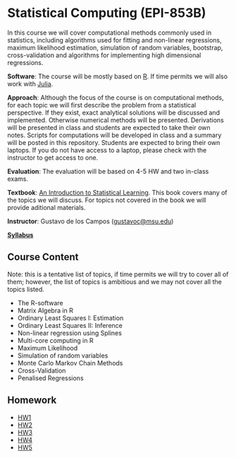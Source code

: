

# Statistical Computing  (EPI-853B)

In this course we will cover computational methods commonly used in statistics, including algorithms used for fitting and non-linear regressions, maximum likelihood estimation, simulation of random variables, bootstrap, cross-validation and algorithms for implementing high dimensional regressions.

**Software**: The course will be mostly based on [R](https://www.r-project.org/). If time permits we will also work with [Julia](http://julialang.org/).

**Approach**: Although the focus of the course is on computational methods, for each topic we will first describe the problem from a statistical perspective. If they exist, exact analytical solutions will be discussed and implemented. Otherwise numerical methods will be presented. Derivations will be presented in class and students are expected to take their own notes. Scripts for computations will be developed in class and a summary will be posted in this repository. Students are expected to bring their own laptops. If you do not have access to a laptop, please check with the instructor to get access to one.

**Evaluation**: The evaluation will be based on 4-5 HW and two in-class exams.

**Textbook**: [An Introduction to Statistical Learning](http://www-bcf.usc.edu/~gareth/ISL/index.html). This book covers many of the topics we will discuss. For topics not covered in the book we will provide aditional materials.

**Instructor**: Gustavo de los Campos (gustavoc@msu.edu)
<div id="Outline" />

[**Syllabus**](https://github.com/gdlc/EPI853B/blob/master/EPI853B_Syllabus.docx)

## Course Content

Note: this is a tentative list of topics, if time permits we will try to cover all of them; however, the list of topics is ambitious and we may not cover all the topics listed.

  * The R-software
  * Matrix Algebra in R
  * Ordinary Least Squares I: Estimation
  * Ordinary Least Squares II: Inference
  * Non-linear regression using Splines
  * Multi-core computing in R
  * Maximum Likelihood
  * Simulation of random variables
  * Monte Carlo Markov Chain Methods
  * Cross-Validation
  * Penalised Regressions

## Homework
  * [HW1](https://github.com/gdlc/EPI853B/blob/master/HW1.md)
  * [HW2](https://github.com/gdlc/EPI853B/blob/master/HW2.md)
  * [HW3](https://github.com/gdlc/EPI853B/blob/master/HW3.md)
  * [HW4](https://github.com/gdlc/EPI853B/blob/master/HW4.md)
  * [HW5](https://github.com/gdlc/EPI853B/blob/master/HW5.md)

